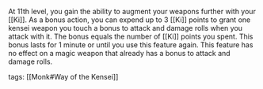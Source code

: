 At 11th level, you gain the ability to augment your weapons further with your [[Ki]]. As a bonus action, you can expend up to 3 [[Ki]] points to grant one kensei weapon you touch a bonus to attack and damage rolls when you attack with it. The bonus equals the number of [[Ki]] points you spent. This bonus lasts for 1 minute or until you use this feature again. This feature has no effect on a magic weapon that already has a bonus to attack and damage rolls.

tags: [[Monk#Way of the Kensei]]